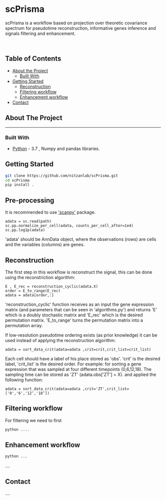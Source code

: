# scPrisma
scPrisma is a workflow based on projection over theoretic covariance spectrum for pseudotime reconstruction, informative genes inference and signals filtering and enhancement. 

<br />


<!-- TABLE OF CONTENTS -->
## Table of Contents

* [About the Project](#about-the-project)
  * [Built With](#built-with)
* [Getting Started](#getting-started)
  * [Reconstruction](#reconstruction)
  * [Filtering workflow](#filtering-workflow)
  * [Enhancement workflow](#enhancement-workflow)
* [Contact](#contact)



<!-- ABOUT THE PROJECT -->
## About The Project
---

### Built With
* [Python](https://www.python.org/) - 3.7 , Numpy and pandas libraries. 



<!-- GETTING STARTED -->
## Getting Started

```sh
git clone https://github.com/nitzanlab/scPrisma.git
cd scPrisma
pip install .
```
## Pre-processing
It is recommended to use ['scanpy'](https://scanpy.readthedocs.io/en/stable/index.html) package. 
```
adata = sc.read(path)
sc.pp.normalize_per_cell(adata, counts_per_cell_after=1e4)
sc.pp.log1p(adata)
```
'adata' should be AnnData object, where the observations (rows) are cells and the variables (columns) are genes. 
## Reconstruction
The first step in this workflow is reconstruct the signal, this can be done using the reconstriction algorithm:

```
E , E_rec = reconstruction_cyclic(adata.X)
order = E_to_range(E_rec)
adata = adata[order,:]
```
'reconstruction_cyclic' function receives as an input the gene expression matrix (and parameters that can be seen in 'algorithms.py') and returns 'E' which is a doubly stochastic matrix and 'E_rec' which is the desired permutation matrix.
'E_to_range' turns the permutation matrix into a permutation array.

If low-resolution pseudotime ordering exists (as prior knowledge) it can be used instead of applying the reconstruction algorithm:
```
adata = sort_data_crit(adata=adata ,crit=crit,crit_list=crit_list)
```

Each cell should have a label of his place stored as 'obs'. 'crit' is the desired label,  'crit_list' is the desired order.
For example: for sorting a gene expression that was sampled at four different timepoints (0,6,12,18). The sampling time can be stored as 'ZT' (adata.obs['ZT'] = X). and applied the following function:
```
adata = sort_data_crit(adata=adata ,crit='ZT',crit_list=['0','6','12','18'])
```


## Filtering workflow
For filtering we need to first 
```sh
python ....
```
## Enhancement workflow
```sh
python ...
```
....


<!-- CONTACT -->
## Contact
....
